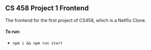 ## CS 458  Project 1 Frontend

The frontend for the first project of CS458, which is a Netflix Clone.

#### To run:

*   `npm i && npm run start`